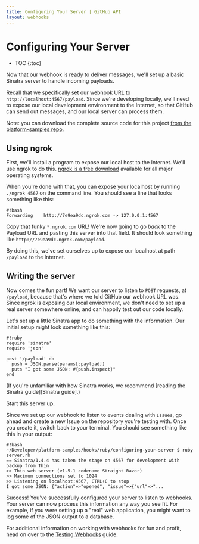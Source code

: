 ```yaml
---
title: Configuring Your Server | GitHub API
layout: webhooks
---
```


# Configuring Your Server

* TOC
{:toc}

Now that our webhook is ready to deliver messages, we'll set up a basic Sinatra server
to handle incoming payloads.

Recall that we specifically set our webhook URL to `http://localhost:4567/payload`.
Since we're developing locally, we'll need to expose our local development environment
to the Internet, so that GitHub can send out messages, and our local server can
process them.

Note: you can download the complete source code for this project
[from the platform-samples repo][platform samples].

## Using ngrok

First, we'll install a program to expose our local host to the Internet. We'll use
ngrok to do this. [ngrok is a free download](https://ngrok.com/download) available
for all major operating systems.

When you're done with that, you can expose your localhost by running `./ngrok 4567`
on the command line. You should see a line that looks something like this:

    #!bash
    Forwarding    http://7e9ea9dc.ngrok.com -> 127.0.0.1:4567

Copy that funky `*.ngrok.com` URL! We're now going to go *back* to the Payload
URL and pasting this server into that field. It should look something like `http://7e9ea9dc.ngrok.com/payload`.

By doing this, we've set ourselves up to expose our localhost at path `/payload`
to the Internet.

## Writing the server

Now comes the fun part! We want our server to listen to `POST` requests, at `/payload`,
because that's where we told GitHub our webhook URL was. Since ngrok is exposing
our local environment, we don't need to set up a real server somewhere online, and
can happily test out our code locally.

Let's set up a little Sinatra app to do something with the information. Our initial
setup might look something like this:

    #!ruby
    require 'sinatra'
    require 'json'

    post '/payload' do
      push = JSON.parse(params[:payload])
      puts "I got some JSON: #{push.inspect}"
    end

(If you're unfamiliar with how Sinatra works, we recommend [reading the Sinatra guide][Sinatra guide].)

Start this server up.

Since we set up our webhook to listen to events dealing with `Issues`, go ahead
and create a new Issue on the repository you're testing with. Once you create
it, switch back to your terminal. You should see something like this in your output:

    #!bash
    ~/Developer/platform-samples/hooks/ruby/configuring-your-server $ ruby server.rb
    == Sinatra/1.4.4 has taken the stage on 4567 for development with backup from Thin
    >> Thin web server (v1.5.1 codename Straight Razor)
    >> Maximum connections set to 1024
    >> Listening on localhost:4567, CTRL+C to stop
    I got some JSON: {"action"=>"opened", "issue"=>{"url"=>"...

Success! You've successfully configured your server to listen to webhooks. Your
server can now process this information any way you see fit. For example, if you
were setting up a "real" web application, you might want to log some of the JSON
output to a database.

For additional information on working with webhooks for fun and profit, head on
over to the [Testing Webhooks](/webhooks/testing) guide.

[platform samples]: https://github.com/github/platform-samples/tree/master/hooks/ruby/configuring-your-server
[Sinatra]: http://www.sinatrarb.com/
